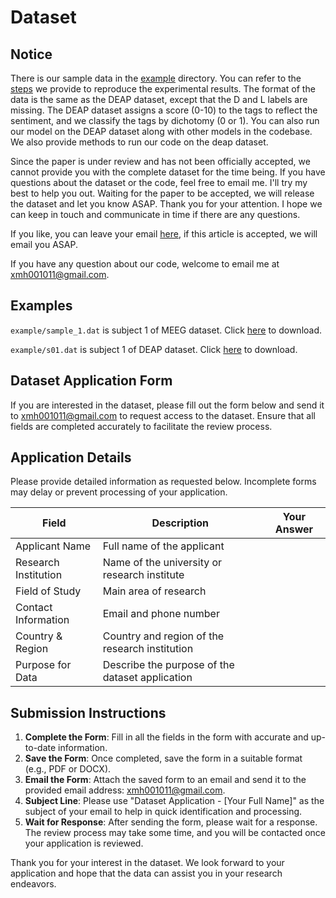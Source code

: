 # Dataset

## Notice

There is our sample data in the [example](../example) directory. You can refer to the [steps](./run.md) we provide to reproduce the experimental results. The format of the data is the same as the DEAP dataset, except that the D and L labels are missing. The DEAP dataset assigns a score (0-10) to the tags to reflect the sentiment, and we classify the tags by dichotomy (0 or 1). You can also run our model on the DEAP dataset along with other models in the codebase. We also provide methods to run our code on the deap dataset. 

Since the paper is under review and has not been officially accepted, we cannot provide you with the complete dataset for the time being. If you have questions about the dataset or the code, feel free to email me. I'll try my best to help you out. Waiting for the paper to be accepted, we will release the dataset and let you know ASAP. Thank you for your attention. I hope we can keep in touch and communicate in time if there are any questions.

If you like, you can leave your email [here](https://github.com/xmh1011/AT-DGNN/issues/13), if this article is accepted, we will email you ASAP.

If you have any question about our code, welcome to email me at [xmh001011@gmail.com](mailto:xmh001011@gmail.com).

## Examples

`example/sample_1.dat` is subject 1 of MEEG dataset. Click [here](https://drive.google.com/uc?export=download&id=1x2Ud8S2fjtS95LLd3dAZ-kQbrNEzPHYW) to download.

`example/s01.dat` is subject 1 of DEAP dataset. Click [here](https://drive.google.com/uc?export=download&id=16U0uMb_VFvuFsoz26YdKK9HHAz9rK6ZN) to download.

## Dataset Application Form

If you are interested in the dataset, please fill out the form below and send it to [xmh001011@gmail.com](mailto:xmh001011@gmail.com) to request access to the dataset. Ensure that all fields are completed accurately to facilitate the review process.

## Application Details

Please provide detailed information as requested below. Incomplete forms may delay or prevent processing of your application.

| Field                | Description                                     | Your Answer |
|----------------------|-------------------------------------------------|-------------|
| Applicant Name       | Full name of the applicant                      |             |
| Research Institution | Name of the university or research institute    |             |
| Field of Study       | Main area of research                           |             |
| Contact Information  | Email and phone number                          |             |
| Country & Region     | Country and region of the research institution  |             |
| Purpose for Data     | Describe the purpose of the dataset application |             |

## Submission Instructions

1. **Complete the Form**: Fill in all the fields in the form with accurate and up-to-date information.
2. **Save the Form**: Once completed, save the form in a suitable format (e.g., PDF or DOCX).
3. **Email the Form**: Attach the saved form to an email and send it to the provided email address: [xmh001011@gmail.com](mailto:xmh001011@gmail.com).
4. **Subject Line**: Please use "Dataset Application - [Your Full Name]" as the subject of your email to help in quick identification and processing.
5. **Wait for Response**: After sending the form, please wait for a response. The review process may take some time, and you will be contacted once your application is reviewed.

Thank you for your interest in the dataset. We look forward to your application and hope that the data can assist you in your research endeavors.
